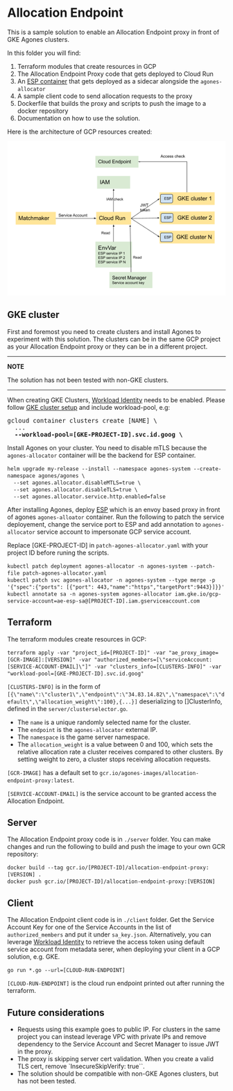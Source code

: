 # Allocation Endpoint

This is a sample solution to enable an Allocation Endpoint proxy in front of GKE Agones clusters.

In this folder you will find:

1. Terraform modules that create resources in GCP
2. The Allocation Endpoint Proxy code that gets deployed to Cloud Run
3. An [ESP container](https://cloud.google.com/endpoints/docs/grpc/get-started-cloud-run) that gets deployed as a sidecar alongside the `agones-allocator`
4. A sample client code to send allocation requests to the proxy
5. Dockerfile that builds the proxy and scripts to push the image to a docker repository
6. Documentation on how to use the solution.

Here is the architecture of GCP resources created:

![architecture](https://github.com/googleforgames/agones/blob/main/examples/allocation-endpoint/architecture.png?raw=true)


## GKE cluster
First and foremost you need to create clusters and install Agones to experiment with this solution.
The clusters can be in the same GCP project as your Allocation Endpoint proxy or they can be in a different project.

---
**NOTE**

The solution has not been tested with non-GKE clusters.

---

When creating GKE Clusters, [Workload Identity](https://cloud.google.com/kubernetes-engine/docs/how-to/workload-identity) needs to be enabled. Please follow [GKE cluster setup](https://agones.dev/site/docs/installation/creating-cluster/gke/) and include workload-pool, e.g:

<pre>
gcloud container clusters create [NAME] \
  ...
  <b>--workload-pool=[GKE-PROJECT-ID].svc.id.goog \ </b>
</pre>

Install Agones on your cluster. You need to disable mTLS because the `agones-allocator` container will be the backend for ESP container.

```
helm upgrade my-release --install --namespace agones-system --create-namespace agones/agones \
  --set agones.allocator.disableMTLS=true \
  --set agones.allocator.disableTLS=true \
  --set agones.allocator.service.http.enabled=false
```

After installing Agones, deploy [ESP](https://cloud.google.com/endpoints/docs/grpc/specify-esp-v2-startup-options) which is an envoy based proxy in front of agones `agones-alloator` container. Run the following to patch the service deployement, change the service port to ESP and add annotation to `agones-allocator` service account to impersonate GCP service account. 

Replace [GKE-PROJECT-ID] in `patch-agones-allocator.yaml` with your project ID before runing the scripts.

```
kubectl patch deployment agones-allocator -n agones-system --patch-file patch-agones-allocator.yaml
kubectl patch svc agones-allocator -n agones-system --type merge -p '{"spec":{"ports": [{"port": 443,"name":"https","targetPort":9443}]}}'
kubectl annotate sa -n agones-system agones-allocator iam.gke.io/gcp-service-account=ae-esp-sa@[PROJECT-ID].iam.gserviceaccount.com
```

## Terraform 
The terraform modules create resources in GCP:

```
terraform apply -var "project_id=[PROJECT-ID]" -var "ae_proxy_image=[GCR-IMAGE]:[VERSION]" -var "authorized_members=[\"serviceAccount:[SERVICE-ACCOUNT-EMAIL]\"]" -var "clusters_info=[CLUSTERS-INFO]" -var "workload-pool=[GKE-PROJECT-ID].svc.id.goog"
```

`[CLUSTERS-INFO]` is in the form of `[{\"name\":\"cluster1\",\"endpoint\":\"34.83.14.82\",\"namespace\":\"default\",\"allocation_weight\":100},{...}]` deserializing to []ClusterInfo, defined in the `server/clusterselector.go`.

- The `name` is a unique randomly selected name for the cluster.
- The `endpoint` is the `agones-allocator` external IP.
- The `namespace` is the game server namespace.
- The `allocation_weight` is a value between 0 and 100, which sets the relative allocation rate a cluster receives compared to other clusters. By setting weight to zero, a cluster stops receiving allocation requests.

`[GCR-IMAGE]` has a default set to `gcr.io/agones-images/allocation-endpoint-proxy:latest`.

`[SERVICE-ACCOUNT-EMAIL]` is the service account to be granted access the Allocation Endpoint.

## Server

The Allocation Endpoint proxy code is in `./server` folder. You can make changes and run the following to build and push the image to your own GCR repository:

```
docker build --tag gcr.io/[PROJECT-ID]/allocation-endpoint-proxy:[VERSION] .
docker push gcr.io/[PROJECT-ID]/allocation-endpoint-proxy:[VERSION]
```

## Client

The Allocation Endpoint client code is in `./client` folder. Get the Service Account Key for one of the Service Accounts in the list of `authorized_members` and put it under `sa_key.json`. Alternatively, you can leverage [Workload Identity](https://cloud.google.com/kubernetes-engine/docs/how-to/workload-identity) to retrieve the access token using default service account from metadata serer, when deploying your client in a GCP solution, e.g. GKE.

```
go run *.go --url=[CLOUD-RUN-ENDPOINT]

```

`[CLOUD-RUN-ENDPOINT]` is the cloud run endpoint printed out after running the terraform.

## Future considerations
- Requests using this example goes to public IP. For clusters in the same project you can instead leverage VPC with private IPs and remove dependency to the Service Account and Secret Manager to issue JWT in the proxy.
- The proxy is skipping server cert validation. When you create a valid TLS cert, remove `InsecureSkipVerify: true``.
- The solution should be compatible with non-GKE Agones clusters, but has not been tested.

